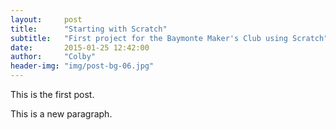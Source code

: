 ```yaml
---
layout:     post
title:      "Starting with Scratch"
subtitle:   "First project for the Baymonte Maker's Club using Scratch"
date:       2015-01-25 12:42:00
author:     "Colby"
header-img: "img/post-bg-06.jpg"
---
```

This is the first post.

This is a new paragraph.